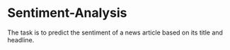 # Sentiment-Analysis
The task is to predict the sentiment of a news article based on its title and headline.
